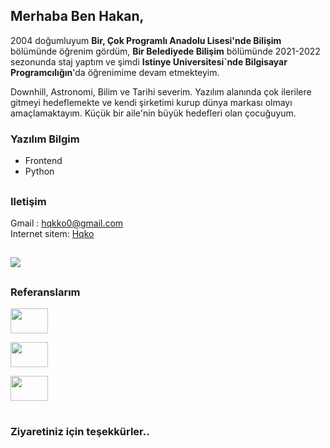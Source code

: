 ## Merhaba Ben Hakan,
<p>2004 doğumluyum <b>Bir, Çok Programlı Anadolu Lisesi'nde Bilişim</b> bölümünde öğrenim gördüm, <b>Bir Belediyede Bilişim</b> bölümünde 2021-2022 sezonunda staj yaptım ve şimdi <b>Istinye Universitesi`nde Bilgisayar Programcılığın</b>'da öğrenimime devam etmekteyim.</p>
<p>Downhill, Astronomi, Bilim ve Tarihi severim. Yazılım alanında çok ilerilere gitmeyi hedeflemekte ve kendi şirketimi kurup dünya markası olmayı amaçlamaktayım. Küçük bir aile'nin büyük hedefleri olan çocuğuyum.</p>

### Yazılım Bilgim
<ul>
  <li>Frontend</li>
  <li>Python</li>
</ul>
 
##
### Iletişim
Gmail : hqkko0@gmail.com </br>
Internet sitem: <a href="https://hqko.netlify.app/hqko">Hqko</a>
  
## 
![](https://komarev.com/ghpvc/?username=hqko01&style=for-the-badge&color=d3d3d3)
## 

### Referanslarım
<a href="http://safirfuar.com/"><img src="https://safirfuar.netlify.app/PIC/SafirFuarLogo.png" style="width: 60px; height: 40px;"></a>

<a href="https://uyducusuat.com/"><img src="https://i.pinimg.com/originals/9d/73/af/9d73af36e486def0f4c81aa372b8655c.gif" style="width: 60px; height: 40px;"></a>

<a href="https://hkmietmobel.netlify.app/"><img src="https://hkmietmobel.netlify.app/Pictures/HKLogoNB.png" style="width: 60px; height: 40px;"></a>
#
### Ziyaretiniz için teşekkürler..

